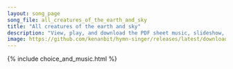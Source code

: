 ```yaml
---
layout: song_page
song_file: all_creatures_of_the_earth_and_sky
title: "All creatures of the earth and sky"
description: "View, play, and download the PDF sheet music, slideshow, and audio. Lyrics: All creatures of the earth and sky, come, kindred, lift your voices high,    alleluia, alleluia!  Bright burning sun with golden beam, soft shining mo... english theist 4part chords"
image: https://github.com/kenanbit/hymn-singer/releases/latest/download/all_creatures_of_the_earth_and_sky-trad.png
---
```


{% include choice_and_music.html %}